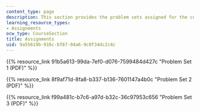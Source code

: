 ```yaml
---
content_type: page
description: This section provides the problem sets assigned for the course.
learning_resource_types:
- Assignments
ocw_type: CourseSection
title: Assignments
uid: 9a55619b-916c-bf87-94a6-9c0f34dc2c4c
---
```


{{% resource_link 91b5a613-99da-7ef0-d076-7599484d427c "Problem Set 1 (PDF)" %}}

{{% resource_link 8f9af71d-8fa8-b337-b136-7601147a4b0c "Problem Set 2 (PDF)" %}}

{{% resource_link f99a481c-b7c6-a97d-b32c-36c97953c656 "Problem Set 3 (PDF)" %}}